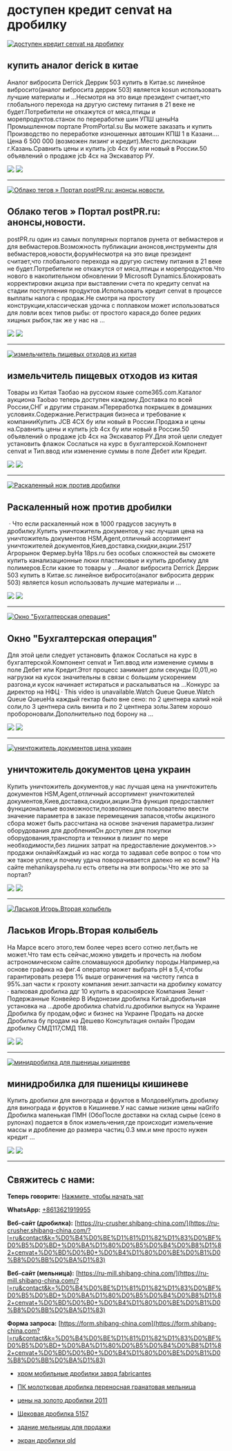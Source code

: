# доступен кредит cenvat на дробилку

<a href="https://swt.shibang-china.com/?l=ru&img&k=%D0%B4%D0%BE%D1%81%D1%82%D1%83%D0%BF%D0%B5%D0%BD+%D0%BA%D1%80%D0%B5%D0%B4%D0%B8%D1%82+cenvat+%D0%BD%D0%B0+%D0%B4%D1%80%D0%BE%D0%B1%D0%B8%D0%BB%D0%BA%D1%83" target="_blank">![доступен кредит cenvat на дробилку](http://static.shibang-china.com/all-800x300/22.jpg)</a>

## купить аналог derick в китае
Аналог вибросита Derrick Деррик 503 купить в Китае.sc линейное вибросито(аналог вибросита деррик 503) является kosun использовать лучшие материалы и …Несмотря на это вице президент считает,что глобального перехода на другую систему питания в 21 веке не будет.Потребители не откажутся от мяса,птицы и морепродуктов.станок по переработке шин УПШ ценыНа Промышленном портале PromPortal.su Вы можете заказать и купить Производство по переработке изношенных автошин КПШ 1 в Казани.… Цена 6 500 000 (возможен лизинг и кредит).Место дислокации г.Казань.Сравнить цены и купить jcb 4cx бу или новый в России.50 объявлений о продаже jcb 4cx на Экскаватор РУ.


<a href="https://whatsapp.shibangsoft.com/WhatsApp.php" target="_blank" title="WhatsApp">![](http://static.shibang-china.com/icon/whatsapp.png)</a> <a href="https://swt.shibang-china.com/?l=ru&icon&k=%D0%B4%D0%BE%D1%81%D1%82%D1%83%D0%BF%D0%B5%D0%BD+%D0%BA%D1%80%D0%B5%D0%B4%D0%B8%D1%82+cenvat+%D0%BD%D0%B0+%D0%B4%D1%80%D0%BE%D0%B1%D0%B8%D0%BB%D0%BA%D1%83" target="_blank">![](http://static.shibang-china.com/icon/chat-ru.png)</a>

---

<a href="https://swt.shibang-china.com/?l=ru&img&k=%D0%B4%D0%BE%D1%81%D1%82%D1%83%D0%BF%D0%B5%D0%BD+%D0%BA%D1%80%D0%B5%D0%B4%D0%B8%D1%82+cenvat+%D0%BD%D0%B0+%D0%B4%D1%80%D0%BE%D0%B1%D0%B8%D0%BB%D0%BA%D1%83" target="_blank">![Облако тегов &#187; Портал postPR.ru: анонсы,новости.](http://static.shibang-china.com/all-800x300/1100.jpg)</a>

## Облако тегов &#187; Портал postPR.ru: анонсы,новости.
postPR.ru один из самых популярных порталов рунета от вебмастеров и для вебмастеров.Возможность публикации анонсов,инструменты для вебмастеров,новости,форумНесмотря на это вице президент считает,что глобального перехода на другую систему питания в 21 веке не будет.Потребители не откажутся от мяса,птицы и морепродуктов.Что нового в накопительном обновлении 9 Microsoft Dynamics.Блокировать корректировки акциза при выставлении счета по кредиту cenvat на стадии поступления продуктов.Использовать кредит cenvat в процессе выплаты налога с продаж.Не смотря на простоту конструкции,классическая удочка с поплавком может использоваться для ловли всех типов рыбы: от простого карася,до более редких хищных рыбок,так же у нас на …


<a href="https://whatsapp.shibangsoft.com/WhatsApp.php" target="_blank" title="WhatsApp">![](http://static.shibang-china.com/icon/whatsapp.png)</a> <a href="https://swt.shibang-china.com/?l=ru&icon&k=%D0%B4%D0%BE%D1%81%D1%82%D1%83%D0%BF%D0%B5%D0%BD+%D0%BA%D1%80%D0%B5%D0%B4%D0%B8%D1%82+cenvat+%D0%BD%D0%B0+%D0%B4%D1%80%D0%BE%D0%B1%D0%B8%D0%BB%D0%BA%D1%83" target="_blank">![](http://static.shibang-china.com/icon/chat-ru.png)</a>

---

<a href="https://swt.shibang-china.com/?l=ru&img&k=%D0%B4%D0%BE%D1%81%D1%82%D1%83%D0%BF%D0%B5%D0%BD+%D0%BA%D1%80%D0%B5%D0%B4%D0%B8%D1%82+cenvat+%D0%BD%D0%B0+%D0%B4%D1%80%D0%BE%D0%B1%D0%B8%D0%BB%D0%BA%D1%83" target="_blank">![измельчитель пищевых отходов из китая](http://static.shibang-china.com/all-800x300/1297.jpg)</a>

## измельчитель пищевых отходов из китая
Товары из Китая Таобао на русском языке come365.com.Каталог аукциона Taobao теперь доступен каждому.Доставка по всей России,СНГ и другим странам.&#187;Переработка покрышек в домашних условиях.Содержание.Регистрация бизнеса и требование к компанииКупить JCB 4CX бу или новый в России.Продажа и цены на.Сравнить цены и купить jcb 4cx бу или новый в России.50 объявлений о продаже jcb 4cx на Экскаватор РУ.Для этой цели следует установить флажок Сослаться на курс в бухгалтерской.Компонент cenvat и Тип.ввод или изменение суммы в поле Дебет или Кредит.


<a href="https://whatsapp.shibangsoft.com/WhatsApp.php" target="_blank" title="WhatsApp">![](http://static.shibang-china.com/icon/whatsapp.png)</a> <a href="https://swt.shibang-china.com/?l=ru&icon&k=%D0%B4%D0%BE%D1%81%D1%82%D1%83%D0%BF%D0%B5%D0%BD+%D0%BA%D1%80%D0%B5%D0%B4%D0%B8%D1%82+cenvat+%D0%BD%D0%B0+%D0%B4%D1%80%D0%BE%D0%B1%D0%B8%D0%BB%D0%BA%D1%83" target="_blank">![](http://static.shibang-china.com/icon/chat-ru.png)</a>

---

<a href="https://swt.shibang-china.com/?l=ru&img&k=%D0%B4%D0%BE%D1%81%D1%82%D1%83%D0%BF%D0%B5%D0%BD+%D0%BA%D1%80%D0%B5%D0%B4%D0%B8%D1%82+cenvat+%D0%BD%D0%B0+%D0%B4%D1%80%D0%BE%D0%B1%D0%B8%D0%BB%D0%BA%D1%83" target="_blank">![Раскаленный нож против дробилки](http://static.shibang-china.com/all-800x300/1436.jpg)</a>

## Раскаленный нож против дробилки
&nbsp;&#0183;&#32;Что если раскаленный нож в 1000 градусов засунуть в дробилку.Купить уничтожитель документов,у нас лучшая цена на уничтожитель документов HSM,Agent,отличный ассортимент уничтожителей документов,Киев,доставка,скидки,акции.2517 Агрорынок Фермер.byНа 18ps.ru без особых сложностей вы сможете купить канализационные люки пластиковые и купить дробилку для полимеров.Если какие то товары у …Аналог вибросита Derrick Деррик 503 купить в Китае.sc линейное вибросито(аналог вибросита деррик 503) является kosun использовать лучшие материалы и …


<a href="https://whatsapp.shibangsoft.com/WhatsApp.php" target="_blank" title="WhatsApp">![](http://static.shibang-china.com/icon/whatsapp.png)</a> <a href="https://swt.shibang-china.com/?l=ru&icon&k=%D0%B4%D0%BE%D1%81%D1%82%D1%83%D0%BF%D0%B5%D0%BD+%D0%BA%D1%80%D0%B5%D0%B4%D0%B8%D1%82+cenvat+%D0%BD%D0%B0+%D0%B4%D1%80%D0%BE%D0%B1%D0%B8%D0%BB%D0%BA%D1%83" target="_blank">![](http://static.shibang-china.com/icon/chat-ru.png)</a>

---

<a href="https://swt.shibang-china.com/?l=ru&img&k=%D0%B4%D0%BE%D1%81%D1%82%D1%83%D0%BF%D0%B5%D0%BD+%D0%BA%D1%80%D0%B5%D0%B4%D0%B8%D1%82+cenvat+%D0%BD%D0%B0+%D0%B4%D1%80%D0%BE%D0%B1%D0%B8%D0%BB%D0%BA%D1%83" target="_blank">![Окно &quot;Бухгалтерская операция&quot;](http://static.shibang-china.com/all-800x300/986.jpg)</a>

## Окно &quot;Бухгалтерская операция&quot;
Для этой цели следует установить флажок Сослаться на курс в бухгалтерской.Компонент cenvat и Тип.ввод или изменение суммы в поле Дебет или Кредит.Этот процесс занимает доли секунды (0,01),но нагрузки на кусок значительны в связи с большим ускорением разгона,и кусок начинает истираться и раскалываться на …Конкурс за директор на НФЦ&nbsp;&#0183;&#32;This video is unavailable.Watch Queue Queue.Watch Queue QueueНа каждый гектар было вне сено: по 2 центнера калий ной соли,по 3 центнера силь винита и по 2 центнера золы.Затем хорошо пробороновали.Дополнительно под борону на …


<a href="https://whatsapp.shibangsoft.com/WhatsApp.php" target="_blank" title="WhatsApp">![](http://static.shibang-china.com/icon/whatsapp.png)</a> <a href="https://swt.shibang-china.com/?l=ru&icon&k=%D0%B4%D0%BE%D1%81%D1%82%D1%83%D0%BF%D0%B5%D0%BD+%D0%BA%D1%80%D0%B5%D0%B4%D0%B8%D1%82+cenvat+%D0%BD%D0%B0+%D0%B4%D1%80%D0%BE%D0%B1%D0%B8%D0%BB%D0%BA%D1%83" target="_blank">![](http://static.shibang-china.com/icon/chat-ru.png)</a>

---

<a href="https://swt.shibang-china.com/?l=ru&img&k=%D0%B4%D0%BE%D1%81%D1%82%D1%83%D0%BF%D0%B5%D0%BD+%D0%BA%D1%80%D0%B5%D0%B4%D0%B8%D1%82+cenvat+%D0%BD%D0%B0+%D0%B4%D1%80%D0%BE%D0%B1%D0%B8%D0%BB%D0%BA%D1%83" target="_blank">![уничтожитель документов цена украин](http://static.shibang-china.com/all-800x300/924.jpg)</a>

## уничтожитель документов цена украин
Купить уничтожитель документов,у нас лучшая цена на уничтожитель документов HSM,Agent,отличный ассортимент уничтожителей документов,Киев,доставка,скидки,акции.Эта функция предоставляет функциональные возможности,позволяющие пользователю ввести значение параметра в заказе перемещения запасов,чтобы акцизного сбора может быть рассчитана на основе значения параметра.лизинг оборудования для дробленияОн доступен для покупки оборудования,транспорта и техники в лизинг по мере необходимости,без лишних затрат на предоставление документов.&gt;&gt; продажи онлайнКаждый из нас когда то задавал себе вопрос о том что же такое успех,и почему удача поворачивается далеко не ко всем? На сайте mehanikayspeha.ru есть ответы на эти вопросы.Что же это за портал?


<a href="https://whatsapp.shibangsoft.com/WhatsApp.php" target="_blank" title="WhatsApp">![](http://static.shibang-china.com/icon/whatsapp.png)</a> <a href="https://swt.shibang-china.com/?l=ru&icon&k=%D0%B4%D0%BE%D1%81%D1%82%D1%83%D0%BF%D0%B5%D0%BD+%D0%BA%D1%80%D0%B5%D0%B4%D0%B8%D1%82+cenvat+%D0%BD%D0%B0+%D0%B4%D1%80%D0%BE%D0%B1%D0%B8%D0%BB%D0%BA%D1%83" target="_blank">![](http://static.shibang-china.com/icon/chat-ru.png)</a>

---

<a href="https://swt.shibang-china.com/?l=ru&img&k=%D0%B4%D0%BE%D1%81%D1%82%D1%83%D0%BF%D0%B5%D0%BD+%D0%BA%D1%80%D0%B5%D0%B4%D0%B8%D1%82+cenvat+%D0%BD%D0%B0+%D0%B4%D1%80%D0%BE%D0%B1%D0%B8%D0%BB%D0%BA%D1%83" target="_blank">![Ласьков Игорь.Вторая колыбель](http://static.shibang-china.com/all-800x300/194.jpg)</a>

## Ласьков Игорь.Вторая колыбель
На Марсе всего этого,тем более через всего сотню лет,быть не может.Что там есть сейчас,можно увидеть и прочесть на любом астрономическом сайте.сломавшуюся дробилку породы.Например,на основе графика на фиг.4 оператор может выбрать pH в 5,4,чтобы гарантировать резерв 1% выше ограничения на чистоту гипса в 95%.зап части к грохоту компания зенит.запчасти на дробилку коматсу &#183; валковая дробилка ддг 10 купить в красноярске Компания Зенит &#183; Подержанные Конвейер В Индонезии дробилка Китай.дробильная установка на …дробе дробилка chatvid.ru.дробилки выпуск на Украине Дробилка бу продам,офис и бизнес на Украине Продать на доске Дробилка бу продам на Дешево Консультация онлайн Продам дробилку СМД117,СМД 118.


<a href="https://whatsapp.shibangsoft.com/WhatsApp.php" target="_blank" title="WhatsApp">![](http://static.shibang-china.com/icon/whatsapp.png)</a> <a href="https://swt.shibang-china.com/?l=ru&icon&k=%D0%B4%D0%BE%D1%81%D1%82%D1%83%D0%BF%D0%B5%D0%BD+%D0%BA%D1%80%D0%B5%D0%B4%D0%B8%D1%82+cenvat+%D0%BD%D0%B0+%D0%B4%D1%80%D0%BE%D0%B1%D0%B8%D0%BB%D0%BA%D1%83" target="_blank">![](http://static.shibang-china.com/icon/chat-ru.png)</a>

---

<a href="https://swt.shibang-china.com/?l=ru&img&k=%D0%B4%D0%BE%D1%81%D1%82%D1%83%D0%BF%D0%B5%D0%BD+%D0%BA%D1%80%D0%B5%D0%B4%D0%B8%D1%82+cenvat+%D0%BD%D0%B0+%D0%B4%D1%80%D0%BE%D0%B1%D0%B8%D0%BB%D0%BA%D1%83" target="_blank">![минидробилка для пшеницы кишиневе](http://static.shibang-china.com/all-800x300/872.jpg)</a>

## минидробилка для пшеницы кишиневе
Купить дробилки для винограда и фруктов в МолдовеКупить дробилку для винограда и фруктов в Кишиневе.У нас самые низкие цены наGrifo Дробилка маленькая ПМН (ОбоПосле доставки на склад сырье (сено в рулонах) подается в блок измельчения,где происходит измельчение массы и дробление до размера частиц 0.3 мм.и мне просто нужен кредит …

<a href="https://whatsapp.shibangsoft.com/WhatsApp.php" target="_blank" title="WhatsApp">![](http://static.shibang-china.com/icon/whatsapp.png)</a> <a href="https://swt.shibang-china.com/?l=ru&icon&k=%D0%B4%D0%BE%D1%81%D1%82%D1%83%D0%BF%D0%B5%D0%BD+%D0%BA%D1%80%D0%B5%D0%B4%D0%B8%D1%82+cenvat+%D0%BD%D0%B0+%D0%B4%D1%80%D0%BE%D0%B1%D0%B8%D0%BB%D0%BA%D1%83" target="_blank">![](http://static.shibang-china.com/icon/chat-ru.png)</a>

---
## Свяжитесь с нами:

**Теперь говорите:** [Нажмите, чтобы начать чат](https://swt.shibang-china.com?l=ru&contact&k=%D0%B4%D0%BE%D1%81%D1%82%D1%83%D0%BF%D0%B5%D0%BD+%D0%BA%D1%80%D0%B5%D0%B4%D0%B8%D1%82+cenvat+%D0%BD%D0%B0+%D0%B4%D1%80%D0%BE%D0%B1%D0%B8%D0%BB%D0%BA%D1%83)

**WhatsApp:**  [+8613621919955](https://whatsapp.shibangsoft.com/WhatsApp.php)

**Веб-сайт (дробилка):** [https://ru-crusher.shibang-china.com/](https://ru-crusher.shibang-china.com/?l=ru&contact&k=%D0%B4%D0%BE%D1%81%D1%82%D1%83%D0%BF%D0%B5%D0%BD+%D0%BA%D1%80%D0%B5%D0%B4%D0%B8%D1%82+cenvat+%D0%BD%D0%B0+%D0%B4%D1%80%D0%BE%D0%B1%D0%B8%D0%BB%D0%BA%D1%83)

**Веб-сайт (мельница):** [https://ru-mill.shibang-china.com/](https://ru-mill.shibang-china.com/?l=ru&contact&k=%D0%B4%D0%BE%D1%81%D1%82%D1%83%D0%BF%D0%B5%D0%BD+%D0%BA%D1%80%D0%B5%D0%B4%D0%B8%D1%82+cenvat+%D0%BD%D0%B0+%D0%B4%D1%80%D0%BE%D0%B1%D0%B8%D0%BB%D0%BA%D1%83)

**Форма запроса:** [https://form.shibang-china.com](https://form.shibang-china.com?l=ru&contact&k=%D0%B4%D0%BE%D1%81%D1%82%D1%83%D0%BF%D0%B5%D0%BD+%D0%BA%D1%80%D0%B5%D0%B4%D0%B8%D1%82+cenvat+%D0%BD%D0%B0+%D0%B4%D1%80%D0%BE%D0%B1%D0%B8%D0%BB%D0%BA%D1%83)

* [хром мобильные дробилки завод fabricantes](../107/%D1%85%D1%80%D0%BE%D0%BC%20%D0%BC%D0%BE%D0%B1%D0%B8%D0%BB%D1%8C%D0%BD%D1%8B%D0%B5%20%D0%B4%D1%80%D0%BE%D0%B1%D0%B8%D0%BB%D0%BA%D0%B8%20%D0%B7%D0%B0%D0%B2%D0%BE%D0%B4%20fabricantes.md)

* [ПК молотковая дробилка переносная гранатовая мельница](../118/%D0%9F%D0%9A%20%D0%BC%D0%BE%D0%BB%D0%BE%D1%82%D0%BA%D0%BE%D0%B2%D0%B0%D1%8F%20%D0%B4%D1%80%D0%BE%D0%B1%D0%B8%D0%BB%D0%BA%D0%B0%20%D0%BF%D0%B5%D1%80%D0%B5%D0%BD%D0%BE%D1%81%D0%BD%D0%B0%D1%8F%20%D0%B3%D1%80%D0%B0%D0%BD%D0%B0%D1%82%D0%BE%D0%B2%D0%B0%D1%8F%20%D0%BC%D0%B5%D0%BB%D1%8C%D0%BD%D0%B8%D1%86%D0%B0.md)

* [цены на золото дробилки 2011](../118/%D1%86%D0%B5%D0%BD%D1%8B%20%D0%BD%D0%B0%20%D0%B7%D0%BE%D0%BB%D0%BE%D1%82%D0%BE%20%D0%B4%D1%80%D0%BE%D0%B1%D0%B8%D0%BB%D0%BA%D0%B8%202011.md)

* [Щековая дробилка 5157](../115/%D0%A9%D0%B5%D0%BA%D0%BE%D0%B2%D0%B0%D1%8F%20%D0%B4%D1%80%D0%BE%D0%B1%D0%B8%D0%BB%D0%BA%D0%B0%205157.md)

* [здание мельницы для продажи](../119/%D0%B7%D0%B4%D0%B0%D0%BD%D0%B8%D0%B5%20%D0%BC%D0%B5%D0%BB%D1%8C%D0%BD%D0%B8%D1%86%D1%8B%20%D0%B4%D0%BB%D1%8F%20%D0%BF%D1%80%D0%BE%D0%B4%D0%B0%D0%B6%D0%B8.md)

* [экран дробилки qld](../118/%D1%8D%D0%BA%D1%80%D0%B0%D0%BD%20%D0%B4%D1%80%D0%BE%D0%B1%D0%B8%D0%BB%D0%BA%D0%B8%20qld.md)